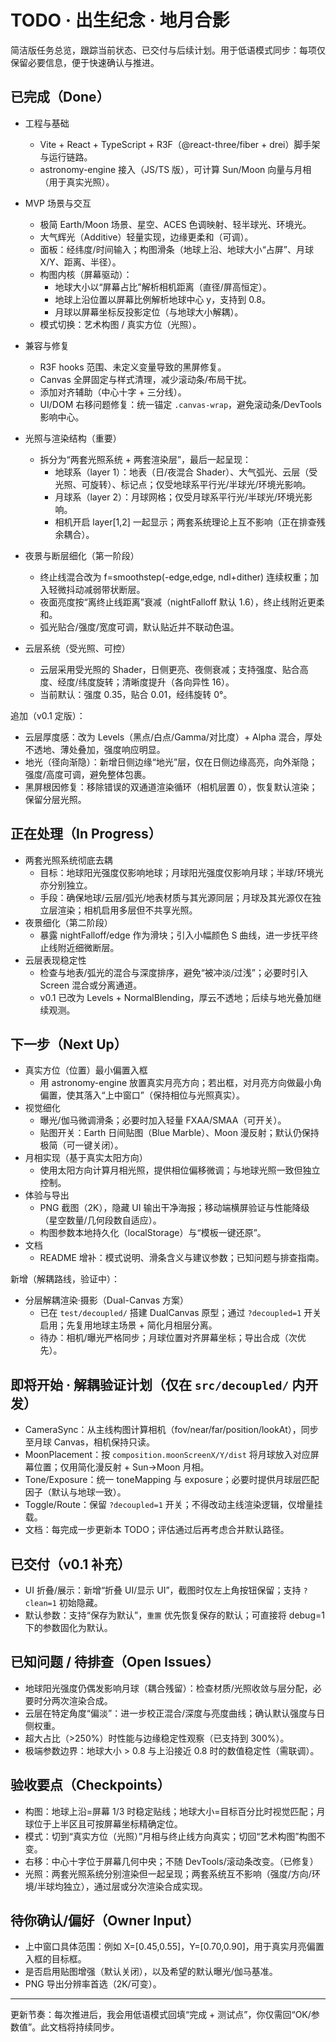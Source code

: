 # TODO · 出生纪念 · 地月合影

简洁版任务总览，跟踪当前状态、已交付与后续计划。用于低语模式同步：每项仅保留必要信息，便于快速确认与推进。

## 已完成（Done）
- 工程与基础
  - Vite + React + TypeScript + R3F（@react-three/fiber + drei）脚手架与运行链路。
  - astronomy-engine 接入（JS/TS 版），可计算 Sun/Moon 向量与月相（用于真实光照）。
- MVP 场景与交互
  - 极简 Earth/Moon 场景、星空、ACES 色调映射、轻半球光、环境光。
  - 大气辉光（Additive）轻量实现，边缘更柔和（可调）。
  - 面板：经纬度/时间输入；构图滑条（地球上沿、地球大小“占屏”、月球 X/Y、距离、半径）。
  - 构图内核（屏幕驱动）：
    - 地球大小以“屏幕占比”解析相机距离（直径/屏高恒定）。
    - 地球上沿位置以屏幕比例解析地球中心 y，支持到 0.8。
    - 月球以屏幕坐标反投影定位（与地球大小解耦）。
  - 模式切换：艺术构图 / 真实方位（光照）。
- 兼容与修复
  - R3F hooks 范围、未定义变量导致的黑屏修复。
  - Canvas 全屏固定与样式清理，减少滚动条/布局干扰。
  - 添加对齐辅助（中心十字 + 三分线）。
  - UI/DOM 右移问题修复：统一锚定 `.canvas-wrap`，避免滚动条/DevTools 影响中心。

- 光照与渲染结构（重要）
  - 拆分为“两套光照系统 + 两套渲染层”，最后一起呈现：
    - 地球系（layer 1）：地表（日/夜混合 Shader）、大气弧光、云层（受光照、可旋转）、标记点；仅受地球系平行光/半球光/环境光影响。
    - 月球系（layer 2）：月球网格；仅受月球系平行光/半球光/环境光影响。
    - 相机开启 layer[1,2] 一起显示；两套系统理论上互不影响（正在排查残余耦合）。

- 夜景与断层细化（第一阶段）
  - 终止线混合改为 f=smoothstep(-edge,edge, ndl+dither) 连续权重；加入轻微抖动减弱带状断层。
  - 夜面亮度按“离终止线距离”衰减（nightFalloff 默认 1.6），终止线附近更柔和。
  - 弧光贴合/强度/宽度可调，默认贴近并不联动色温。

- 云层系统（受光照、可控）
  - 云层采用受光照的 Shader，日侧更亮、夜侧衰减；支持强度、贴合高度、经度/纬度旋转；清晰度提升（各向异性 16）。
  - 当前默认：强度 0.35，贴合 0.01，经纬旋转 0°。
  
 追加（v0.1 定版）：
 - 云层厚度感：改为 Levels（黑点/白点/Gamma/对比度）+ Alpha 混合，厚处不透地、薄处叠加，强度响应明显。
 - 地光（径向渐隐）：新增日侧边缘“地光”层，仅在日侧边缘高亮，向外渐隐；强度/高度可调，避免整体包裹。
 - 黑屏根因修复：移除错误的双通道渲染循环（相机层置 0），恢复默认渲染；保留分层光照。

## 正在处理（In Progress）
- 两套光照系统彻底去耦
  - 目标：地球阳光强度仅影响地球；月球阳光强度仅影响月球；半球/环境光亦分别独立。
  - 手段：确保地球/云层/弧光/地表材质与其光源同层；月球及其光源仅在独立层渲染；相机启用多层但不共享光照。
- 夜景细化（第二阶段）
  - 暴露 nightFalloff/edge 作为滑块；引入小幅颜色 S 曲线，进一步抚平终止线附近细微断层。
- 云层表现稳定性
  - 检查与地表/弧光的混合与深度排序，避免“被冲淡/过浅”；必要时引入 Screen 混合或分离通道。
  - v0.1 已改为 Levels + NormalBlending，厚云不透地；后续与地光叠加继续观测。

## 下一步（Next Up）
- 真实方位（位置）最小偏置入框
  - 用 astronomy-engine 放置真实月亮方向；若出框，对月亮方向做最小角偏置，使其落入“上中窗口”（保持相位与光照真实）。
- 视觉细化
  - 曝光/伽马微调滑条；必要时加入轻量 FXAA/SMAA（可开关）。
  - 贴图开关：Earth 日间贴图（Blue Marble）、Moon 漫反射；默认仍保持极简（可一键关闭）。
- 月相实现（基于真实太阳方向）
  - 使用太阳方向计算月相光照，提供相位偏移微调；与地球光照一致但独立控制。
- 体验与导出
  - PNG 截图（2K），隐藏 UI 输出干净海报；移动端横屏验证与性能降级（星空数量/几何段数自适应）。
  - 构图参数本地持久化（localStorage）与“模板一键还原”。
- 文档
  - README 增补：模式说明、滑条含义与建议参数；已知问题与排查指南。

新增（解耦路线，验证中）：
- 分层解耦渲染·摄影（Dual-Canvas 方案）
  - 已在 `test/decoupled/` 搭建 DualCanvas 原型；通过 `?decoupled=1` 开关启用；先复用地球主场景 + 简化月相层分离。
  - 待办：相机/曝光严格同步；月球位置对齐屏幕坐标；导出合成（次优先）。

## 即将开始 · 解耦验证计划（仅在 `src/decoupled/` 内开发）
- CameraSync：从主线构图计算相机（fov/near/far/position/lookAt），同步至月球 Canvas，相机保持只读。
- MoonPlacement：按 `composition.moonScreenX/Y/dist` 将月球放入对应屏幕位置；仅用简化漫反射 + Sun→Moon 月相。
- Tone/Exposure：统一 toneMapping 与 exposure；必要时提供月球层匹配因子（默认与地球一致）。
- Toggle/Route：保留 `?decoupled=1` 开关；不得改动主线渲染逻辑，仅增量挂载。
- 文档：每完成一步更新本 TODO；评估通过后再考虑合并默认路径。

## 已交付（v0.1 补充）
- UI 折叠/展示：新增“折叠 UI/显示 UI”，截图时仅左上角按钮保留；支持 `?clean=1` 初始隐藏。
- 默认参数：支持“保存为默认”，`重置` 优先恢复保存的默认；可直接将 debug=1 下的参数固化为默认。

## 已知问题 / 待排查（Open Issues）
- 地球阳光强度仍偶发影响月球（耦合残留）：检查材质/光照收敛与层分配，必要时分两次渲染合成。
- 云层在特定角度“偏淡”：进一步校正混合/深度与亮度曲线；确认默认强度与日侧权重。
- 超大占比（>250%）时性能与边缘稳定性观察（已支持到 300%）。
- 极端参数边界：地球大小 > 0.8 与上沿接近 0.8 时的数值稳定性（需联调）。

## 验收要点（Checkpoints）
- 构图：地球上沿=屏幕 1/3 时稳定贴线；地球大小=目标百分比时视觉匹配；月球位于上半区且可按屏幕坐标精确定位。
- 模式：切到“真实方位（光照）”月相与终止线方向真实；切回“艺术构图”构图不变。
- 右移：中心十字位于屏幕几何中央；不随 DevTools/滚动条改变。（已修复）
- 光照：两套光照系统分别渲染但一起呈现；两套系统互不影响（强度/方向/环境/半球均独立），通过层或分次渲染合成实现。

## 待你确认/偏好（Owner Input）
- 上中窗口具体范围：例如 X=[0.45,0.55]，Y=[0.70,0.90]，用于真实月亮偏置入框的目标框。
- 是否启用贴图增强（默认关闭），以及希望的默认曝光/伽马基准。
- PNG 导出分辨率首选（2K/可变）。

---
更新节奏：每次推进后，我会用低语模式回填“完成 + 测试点”，你仅需回“OK/参数值”。此文档将持续同步。
